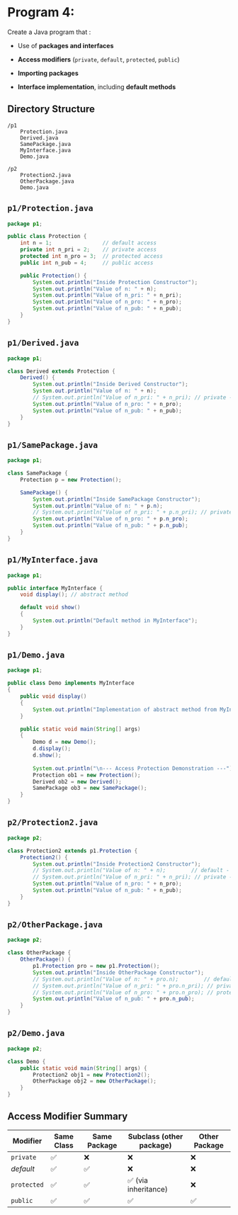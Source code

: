 # Program 4:

Create a Java program that :

- Use of **packages and interfaces**
    
- **Access modifiers** (`private`, `default`, `protected`, `public`)
    
- **Importing packages**
    
- **Interface implementation**, including **default methods**

## Directory Structure

```
/p1
    Protection.java
    Derived.java
    SamePackage.java
    MyInterface.java
    Demo.java

/p2
    Protection2.java
    OtherPackage.java
    Demo.java
```

## `p1/Protection.java`

```java
package p1;

public class Protection {
    int n = 1;                // default access
    private int n_pri = 2;    // private access
    protected int n_pro = 3;  // protected access
    public int n_pub = 4;     // public access

    public Protection() {
        System.out.println("Inside Protection Constructor");
        System.out.println("Value of n: " + n);
        System.out.println("Value of n_pri: " + n_pri);
        System.out.println("Value of n_pro: " + n_pro);
        System.out.println("Value of n_pub: " + n_pub);
    }
}
```

## `p1/Derived.java`

```java
package p1;

class Derived extends Protection {
    Derived() {
        System.out.println("Inside Derived Constructor");
        System.out.println("Value of n: " + n);
        // System.out.println("Value of n_pri: " + n_pri); // private - not accessible
        System.out.println("Value of n_pro: " + n_pro);
        System.out.println("Value of n_pub: " + n_pub);
    }
}
```


## `p1/SamePackage.java`

```java
package p1;

class SamePackage {
    Protection p = new Protection();

    SamePackage() {
        System.out.println("Inside SamePackage Constructor");
        System.out.println("Value of n: " + p.n);
        // System.out.println("Value of n_pri: " + p.n_pri); // private - not accessible
        System.out.println("Value of n_pro: " + p.n_pro);
        System.out.println("Value of n_pub: " + p.n_pub);
    }
}
```

## `p1/MyInterface.java`

```java
package p1;

public interface MyInterface {
	void display(); // abstract method

	default void show() 
	{ 
		System.out.println("Default method in MyInterface");
	}
}
```

## `p1/Demo.java`

```java
package p1;

public class Demo implements MyInterface 
{
	public void display() 
	{
		System.out.println("Implementation of abstract method from MyInterface");
	}

	public static void main(String[] args) 
	{
		Demo d = new Demo();
		d.display();
		d.show();
		
		System.out.println("\n--- Access Protection Demonstration ---");
        Protection ob1 = new Protection();
        Derived ob2 = new Derived();
        SamePackage ob3 = new SamePackage();
    }
}
```

## `p2/Protection2.java`

```java
package p2;

class Protection2 extends p1.Protection {
    Protection2() {
        System.out.println("Inside Protection2 Constructor");
        // System.out.println("Value of n: " + n);        // default - not accessible in another package
        // System.out.println("Value of n_pri: " + n_pri); // private - not accessible
        System.out.println("Value of n_pro: " + n_pro);
        System.out.println("Value of n_pub: " + n_pub);
    }
}
```

## `p2/OtherPackage.java`

```java
package p2;

class OtherPackage {
    OtherPackage() {
        p1.Protection pro = new p1.Protection();
        System.out.println("Inside OtherPackage Constructor");
        // System.out.println("Value of n: " + pro.n);        // default - not accessible
        // System.out.println("Value of n_pri: " + pro.n_pri); // private - not accessible
        // System.out.println("Value of n_pro: " + pro.n_pro); // protected - not accessible without inheritance
        System.out.println("Value of n_pub: " + pro.n_pub);
    }
}
```

## `p2/Demo.java`

```java
package p2;

class Demo {
    public static void main(String[] args) {
        Protection2 obj1 = new Protection2();
        OtherPackage obj2 = new OtherPackage();
    }
}
```


## Access Modifier Summary

|Modifier|Same Class|Same Package|Subclass (other package)|Other Package|
|---|---|---|---|---|
|`private`|✅|❌|❌|❌|
|_default_|✅|✅|❌|❌|
|`protected`|✅|✅|✅ (via inheritance)|❌|
|`public`|✅|✅|✅|✅|

